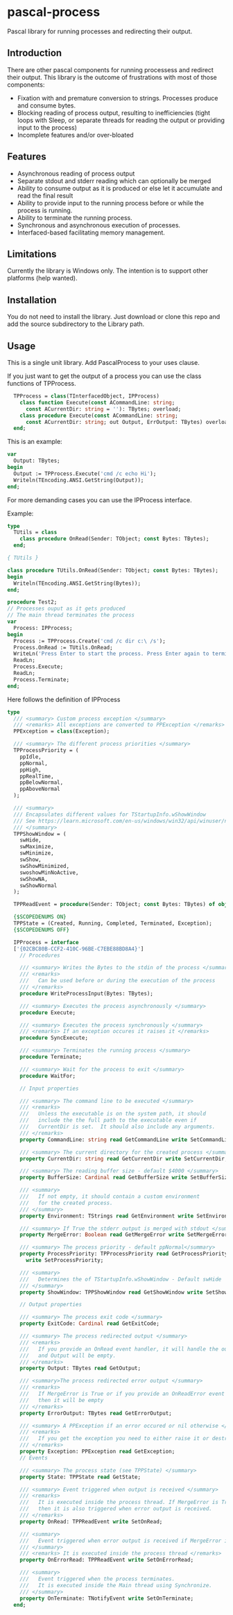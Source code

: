 # pascal-process
Pascal library for running processes and redirecting their output.

## Introduction

There are other pascal components for running processess and redirect their output.   This library is the outcome of frustrations with most of those components:

- Fixation with and premature conversion to strings.  Processes produce and consume bytes.
- Blocking reading of process output, resulting to inefficiencies (tight loops with Sleep, or separate threads for reading the output or providing input to the process)
- Incomplete features and/or over-bloated

## Features
- Asynchronous reading of process output
- Separate stdout and stderr reading which can optionally be merged
- Ability to consume output as it is produced or else let it accumulate and read the final result
- Ability to provide input to the running process before or while the process is running.
- Ability to terminate the running process.
- Synchronous and asynchronous execution of processes.
- Interfaced-based facilitating memory management.

## Limitations
Currently the library is Windows only.  The intention is to support other platforms (help wanted).  

## Installation
You do not need to install the library. Just download or clone this repo and add the source subdirectory to the Library path.

## Usage
This is a single unit library.  Add PascalProcess to your uses clause.  

If you just want to get the output of a process you can use the class functions of TPProcess.

```pascal
  TPProcess = class(TInterfacedObject, IPProcess)
    class function Execute(const ACommandLine: string;
      const ACurrentDir: string = ''): TBytes; overload;
    class procedure Execute(const ACommandLine: string;
      const ACurrentDir: string; out Output, ErrOutput: TBytes) overload;
  end;
```

This is an example:

```pascal
var
  Output: TBytes;
begin
  Output := TPProcess.Execute('cmd /c echo Hi');
  Writeln(TEncoding.ANSI.GetString(Output));
end;
```

For more demanding cases you can use the IPProcess interface.

Example:

```pascal
type
  TUtils = class
    class procedure OnRead(Sender: TObject; const Bytes: TBytes);
  end;

{ TUtils }

class procedure TUtils.OnRead(Sender: TObject; const Bytes: TBytes);
begin
  Writeln(TEncoding.ANSI.GetString(Bytes));
end;

procedure Test2;
// Processes ouput as it gets produced
// The main thread terminates the process
var
  Process: IPProcess;
begin
  Process := TPProcess.Create('cmd /c dir c:\ /s');
  Process.OnRead := TUtils.OnRead;
  WriteLn('Press Enter to start the process. Press Enter again to terminate');
  ReadLn;
  Process.Execute;
  ReadLn;
  Process.Terminate;
end;
```

Here follows the definition of IPProcess

```pascal
type
  /// <summary> Custom process exception </summary>
  /// <remarks> All exceptions are converted to PPException </remarks>
  PPException = class(Exception);

  /// <summary> The different process priorities </summary>
  TPProcessPriority = (
    ppIdle,
    ppNormal,
    ppHigh,
    ppRealTime,
    ppBelowNormal,
    ppAboveNormal
  );

  /// <summary>
  /// Encapsulates different values for TStartupInfo.wShowWindow
  /// See https://learn.microsoft.com/en-us/windows/win32/api/winuser/nf-winuser-showwindow
  /// </summary>
  TPPShowWindow = (
    swHide,
    swMaximize,
    swMinimize,
    swShow,
    swShowMinimized,
    swoshowMinNoActive,
    swShowNA,
    swShowNormal
  );

  TPPReadEvent = procedure(Sender: TObject; const Bytes: TBytes) of object;

  {$SCOPEDENUMS ON}
  TPPState = (Created, Running, Completed, Terminated, Exception);
  {$SCOPEDENUMS OFF}

  IPProcess = interface
  ['{02CBC80B-CCF2-410C-96BE-C7EBE88BD8A4}']
    // Procedures

    /// <summary> Writes the Bytes to the stdin of the process </summary>
    /// <remarks>
    ///   Can be used before or during the execution of the process
    /// </remarks>
    procedure WriteProcessInput(Bytes: TBytes);

    /// <summary> Executes the process asynchronously </summary>
    procedure Execute;

    /// <summary> Executes the process synchronously </summary>
    /// <remarks> If an exception occures it raises it </remarks>
    procedure SyncExecute;

    /// <summary> Terminates the running process </summary>
    procedure Terminate;

    /// <summary> Wait for the process to exit </summary>
    procedure WaitFor;

    // Input properties

    /// <summary> The command line to be executed </summary>
    /// <remarks>
    ///   Unless the executable is on the system path, it should
    ///   include the the full path to the executable even if
    ///   CurrentDir is set.  It should also include any arguments.
    /// </remarks>
    property CommandLine: string read GetCommandLine write SetCommandLine;

    /// <summary> The current directory for the created process </summary>
    property CurrentDir: string read GetCurrentDir write SetCurrentDir;

    /// <summary> The reading buffer size - default $4000 </summary>
    property BufferSize: Cardinal read GetBufferSize write SetBufferSize;

    /// <summary>
    ///   If not empty, it should contain a custom environment
    ///   for the created process.
    /// </summary>
    property Environment: TStrings read GetEnvironment write SetEnvironment;

    /// <summary> If True the stderr output is merged with stdout </summary>
    property MergeError: Boolean read GetMergeError write SetMergeError;

    /// <summary> The process priority - default ppNormal</summary>
    property ProcessPriority: TPProcessPriority read GetProcessPriority
      write SetProcessPriority;

    /// <summary>
    ///   Determines the of TStartupInfo.wShowWindow - Default swHide
    /// </summary>
    property ShowWindow: TPPShowWindow read GetShowWindow write SetShowWindow;

    // Output properties

    /// <summary> The process exit code </summary>
    property ExitCode: Cardinal read GetExitCode;

    /// <summary> The process redirected output </summary>
    /// <remarks>
    ///   If you provide an OnRead event handler, it will handle the output
    ///   and Output will be empty.
    /// </remarks>
    property Output: TBytes read GetOutput;

    /// <summary>The process redirected error output </summary>
    /// <remarks>
    ///   If MergeError is True or if you provide an OnReadError event handler
    ///   then it will be empty
    /// </remarks>
    property ErrorOutput: TBytes read GetErrorOutput;

    /// <summary> A PPException if an error occured or nil otherwise </summary>
    /// <remarks>
    ///   If you get the exception you need to either raise it or destroy it
    /// </remarks>
    property Exception: PPException read GetException;
    // Events

    /// <summary> The process state (see TPPState) </summary>
    property State: TPPState read GetState;

    /// <summary> Event triggered when output is received </summary>
    /// <remarks>
    ///   It is executed inside the process thread. If MergeError is True
    ///   then it is also triggered when error output is received.
    /// </remarks>
    property OnRead: TPPReadEvent write SetOnRead;

    /// <summary>
    ///   Event triggered when error output is received if MergeError is False
    /// </summary>
    /// <remarks> It is executed inside the process thread </remarks>
    property OnErrorRead: TPPReadEvent write SetOnErrorRead;

    /// <summary>
    ///   Event triggered when the process terminates.
    ///   It is executed inside the Main thread using Synchronize.
    /// </summary>
    property OnTerminate: TNotifyEvent write SetOnTerminate;
  end;
```